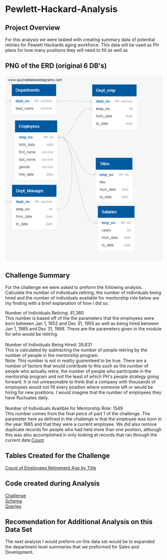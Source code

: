 # Pewlett-Hackard-Analysis
## Project Overview
For this analysis we were tasked with creating summary data of potential retiries for Pewlett Hackards aging workforce.  This data will be used as PH plans for how many positions they will need to fill as well as 
## PNG of the ERD (original 6 DB's)
![PNGERD](https://github.com/RudyR32/Pewlett-Hackard-Analysis/blob/master/Pictures/EmployeeDB.png)
## Challenge Summary
For the challenge we were asked to preform the following analysis.  Calculate the number of individuals retiring, the number of individuals being hired and the number of individuals available for mentorship role below are my finding with a brief explanation of how I did so.<br/>

Number of Individuals Retiring: 41,380<br/>
This number is based off of the the parameters that the employees were born between Jan 1, 1952 and Dec 31, 1955 as well as being hired between Jan 1, 1985 and Dec 31, 1988.  These are the parameters given in the module for who would be retiring.<br/>
<br/>
Number of Individuals Being Hired: 39,831<br/>
This is calculated by subtracting the number of people retiring by the number of people in the mentorship program.<br/>
Note: This number is not in reality guarenteed to be true.  There are a number of factors that would contribute to this such as the number of people who actually retire, the number of people who participate in the mentorship program and not the least of which PH's people strategy going forward.  It is not unreasonable to think that a company with thousands of employees would not fill every position where someone left or would be hiring for new positions.  I would imagine that the number of employees they have fluctuates daily.<br/>
<br/>
Number of Individuals Availible for Mentorship Role: 1549<br/>
This number comes from the final peice of part 1 of the challenge.  The parameter here as defined in the challenge is that the employee was born in the year 1965 and that they were a current employee.  We did also remove duplicate records for people who had held more than one position, although this was also accomplished in only looking at records that ran through the current date.[Count](https://github.com/RudyR32/Pewlett-Hackard-Analysis/blob/master/Data(.CSV%20files)/count_by_title.csv)

## Tables Created for the Challenge
[Count of Employees Retirement Age by Title](https://github.com/RudyR32/Pewlett-Hackard-Analysis/blob/master/Data(.CSV%20files)/count_by_title.csv)
## Code created during Analysis
[Challenge](https://github.com/RudyR32/Pewlett-Hackard-Analysis/blob/master/Queries/challenge.sql)<br/>
[Schema](https://github.com/RudyR32/Pewlett-Hackard-Analysis/blob/master/Queries/schema.sql)<br/>
[Queries](https://github.com/RudyR32/Pewlett-Hackard-Analysis/blob/master/Queries/queries.sql)

## Recomendation for Additional Analysis on this Data Set
The next analysis I would preform on this data set would be to expanded the department level summaries that we preformed for Sales and Development.
